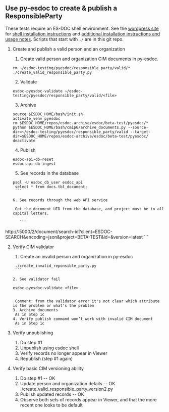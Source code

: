 ## Use py-esdoc to create & publish a ResponsibleParty
These tests require an ES-DOC shell environment. See the [wordpress site](http://wordpress.es-doc.org) for [shell installation instructions](http://wordpress.es-doc.org/how-to-install-shell/) and [additional installation instructions and usage notes](http://wordpress.es-doc.org/stack-installation-faq/). Scripts that start with `./` are in this git repo.

1. Create and publish a valid person and an organization
    1. Create valid person and organization CIM documents in py-esdoc.
    
      ```
      rm ~/esdoc-testing/pyesdoc/responsible_party/valid/*
      ./create_valid_responsible_party.py
      ```
    
    2. Validate
    
      ```
      esdoc-pyesdoc-validate ~/esdoc-testing/pyesdoc/responsible_party/valid/<file>
      ```
    
    3. Archive
    
      ```
    source $ESDOC_HOME/bash/init.sh
    activate_venv pyesdoc
    rm $ESDOC_HOME/repos/esdoc-archive/esdoc/beta-test/pyesdoc/*
    python $ESDOC_HOME/bash/cmip6/archive_documents.py --source-dir=~/esdoc-testing/pyesdoc/responsible_party/valid --target-dir=$ESDOC_HOME/repos/esdoc-archive/esdoc/beta-test/pyesdoc/
    deactivate
      ```
      
    4. Publish
    
      ```
    esdoc-api-db-reset
    esdoc-api-db-ingest
      ```
      
    5. See records in the database
    
      ```
    psql -U esdoc_db_user esdoc_api
       select * from docs.tbl_document;
       ```
       
    6. See records through the web API service
    
       Get the document UID from the database, and project must be in all capital letters.
       
         ```
http://<server>:5000/2/document/search-id?client=ESDOC-SEARCH&encoding=json&project=BETA-TEST&id=<ID>&version=latest
         ```
         
2. Verify CIM validator
    1. Create an invalid person and organization in py-esdoc
    
      ```
       ./create_invalid_reponsible_party.py
       ```
       
    2. See validator fail
    
      ```
       esdoc-pyesdoc-validate <file>
      ```
      
       Comment: from the validator error it's not clear which attribute is the problem or what's the problem
    3. Archive documents
       As in Step 1c
    4. Verify publish command won’t work with invalid CIM document
       As in Step 1c
3. Verify unpublishing
    1. Do step #1
    2. Unpublish using esdoc shell
    3. Verify records no longer appear in Viewer
    4. Republish (step #1 again)
4. Verify basic CIM versioning ability
    1. Do step #1 -- OK
    2. Update person and organization details -- OK
       ./create_valid_responsible_party_version2.py
    3. Publish updated records -- OK
    4. Observe both sets of records appear in Viewer, and that the more recent one looks to be default
